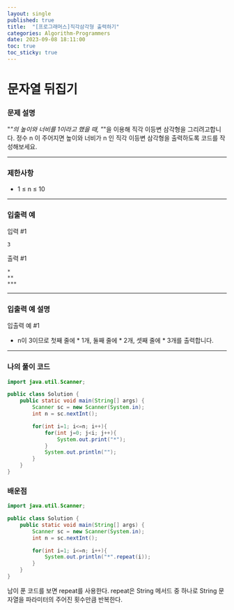 ```yaml
---
layout: single
published: true
title:  "[프로그래머스]직각삼각형 출력하기"
categories: Algorithm-Programmers
date: 2023-09-08 18:11:00
toc: true
toc_sticky: true
---
```


# 문자열 뒤집기

### 문제 설명
"*"의 높이와 너비를 1이라고 했을 때, "*"을 이용해 직각 이등변 삼각형을 그리려고합니다. 정수 n 이 주어지면 높이와 너비가 n 인 직각 이등변 삼각형을 출력하도록 코드를 작성해보세요.

----------------

### 제한사항

* 1 ≤ n ≤ 10

----------------

### 입출력 예

입력 #1
```
3
```
  
출력 #1

```
*
**
***
```
  
----------------
### 입출력 예 설명

입출력 예 #1
* n이 3이므로 첫째 줄에 * 1개, 둘째 줄에 * 2개, 셋째 줄에 * 3개를 출력합니다.





----------------

### 나의 풀이 코드

```java
import java.util.Scanner;

public class Solution {
    public static void main(String[] args) {
        Scanner sc = new Scanner(System.in);
        int n = sc.nextInt();

        for(int i=1; i<=n; i++){
            for(int j=0; j<i; j++){
                System.out.print("*");
            }
            System.out.println("");
        }
    }
}
```
<p>

</p>



### 배운점


```java
import java.util.Scanner;

public class Solution {
    public static void main(String[] args) {
        Scanner sc = new Scanner(System.in);
        int n = sc.nextInt();

        for(int i=1; i<=n; i++){
            System.out.println("*".repeat(i));
        }
    }
}
```

<p>
남이 푼 코드를 보면 repeat를 사용한다.
repeat은 String 메서드 중 하나로 String 문자열을 파라미터의 주어진 횟수만큼 반복한다.
</p>

